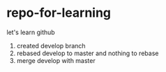 # repo-for-learning
let's learn github

1. created develop branch
2. rebased develop to master and nothing to rebase
3. merge develop with master
